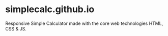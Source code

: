# simplecalc.github.io
Responsive Simple Calculator made with the core web technologies HTML, CSS &amp; JS.
